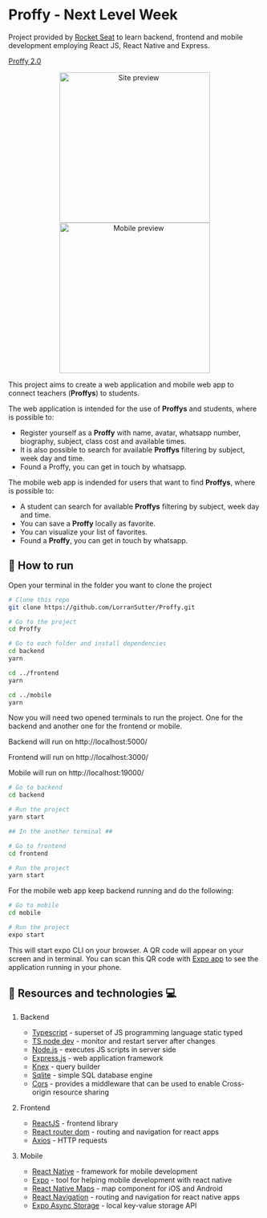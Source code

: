 # Proffy - Next Level Week

Project provided by [Rocket Seat](https://rocketseat.com.br/week/inscricao/11.0) to learn backend, frontend and mobile development employing React JS, React Native and Express.

[Proffy 2.0](https://www.notion.so/Vers-o-2-0-Proffy-eefca1b981694cd0a895613bc6235970#a8d95e60733641e7886c60538db860a2)

<div align="center">

<img src='https://res.cloudinary.com/lorransutter/image/upload/v1596832611/Proffy/Proffy.gif' alt="Site preview" height="300" />
<img src='https://res.cloudinary.com/lorransutter/image/upload/v1596833967/Proffy/Proffy_mobile.gif' alt="Mobile preview" height="300" />

</div>

This project aims to create a web application and mobile web app to connect teachers (**Proffys**) to students.

The web application is intended for the use of **Proffys** and students, where is possible to:

- Register yourself as a **Proffy** with name, avatar, whatsapp number, biography, subject, class cost and available times.
- It is also possible to search for available **Proffys** filtering by subject, week day and time.
- Found a Proffy, you can get in touch by whatsapp.

The mobile web app is indended for users that want to find **Proffys**, where is possible to:

- A student can search for available **Proffys** filtering by subject, week day and time.
- You can save a **Proffy** locally as favorite.
- You can visualize your list of favorites.
- Found a **Proffy**, you can get in touch by whatsapp.

## :runner: How to run

Open your terminal in the folder you want to clone the project

```sh
# Clone this repo
git clone https://github.com/LorranSutter/Proffy.git

# Go to the project
cd Proffy

# Go to each folder and install dependencies
cd backend
yarn

cd ../frontend
yarn

cd ../mobile
yarn
```

Now you will need two opened terminals to run the project. One for the backend and another one for the frontend or mobile.

Backend will run on http://localhost:5000/

Frontend will run on http://localhost:3000/

Mobile will run on http://localhost:19000/

```sh
# Go to backend
cd backend

# Run the project
yarn start

## In the another terminal ##

# Go to frontend
cd frontend

# Run the project
yarn start
```

For the mobile web app keep backend running and do the following:

```sh
# Go to mobile
cd mobile

# Run the project
expo start
```

This will start expo CLI on your browser. A QR code will appear on your screen and in terminal. You can scan this QR code with [Expo app](https://expo.io/tools#client) to see the application running in your phone.

## :book: Resources and technologies :computer:

1. Backend

   - [Typescript](https://www.typescriptlang.org/) - superset of JS programming language static typed
   - [TS node dev](https://www.npmjs.com/package/ts-node-dev) - monitor and restart server after changes
   - [Node.js](https://nodejs.org/en/) - executes JS scripts in server side
   - [Express.js](http://expressjs.com/) - web application framework
   - [Knex](http://knexjs.org/) - query builder
   - [Sqlite](https://www.sqlite.org/index.html) - simple SQL database engine
   - [Cors](https://www.npmjs.com/package/cors) - provides a middleware that can be used to enable Cross-origin resource sharing

2. Frontend

   - [ReactJS](https://reactjs.org/) - frontend library
   - [React router dom](https://www.npmjs.com/package/react-router-dom) - routing and navigation for react apps
   - [Axios](https://www.npmjs.com/package/axios) - HTTP requests

3. Mobile

   - [React Native](https://reactnative.dev/) - framework for mobile development
   - [Expo](https://expo.io/) - tool for helping mobile development with react native
   - [React Native Maps](https://github.com/react-native-community/react-native-maps) - map component for iOS and Android
   - [React Navigation](https://reactnavigation.org/) - routing and navigation for react native apps
   - [Expo Async Storage](https://docs.expo.io/versions/latest/sdk/async-storage/) - local key-value storage API
